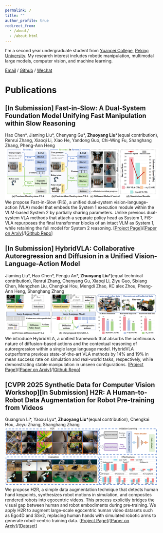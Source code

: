 ```yaml
---
permalink: /
title: ""
author_profile: true
redirect_from: 
  - /about/
  - /about.html
---
```


I'm a second year undergraduate student from [Yuanpei College](https://yuanpei.pku.edu.cn/), [Peking University](https://www.pku.edu.cn/). My research interest includes robotic manipulation, multimodal large models, computer vision, and machine learning.

[Email](zhuoyang_liu@stu.pku.edu.cn) / [Github](https://github.com/miniFranka) / [Wechat](../images/wechat.jpg) 


# Publications

## [In Submission] Fast-in-Slow: A Dual-System Foundation Model Unifying Fast Manipulation within Slow Reasoning 
Hao Chen*, Jiaming Liu*, Chenyang Gu*, **Zhuoyang Liu***(equal contribution), Renrui Zhang, Xiaoqi Li, Xiao He, Yandong Guo, Chi-Wing Fu, Shanghang Zhang, Pheng-Ann Heng
![fis_teaser](/images/fis_teaser_0604.png)
We propose Fast-in-Slow (FiS), a unified dual-system vision-language-action (VLA) model that embeds the System 1 execution module within the VLM-based System 2 by partially sharing parameters. Unlike previous dual-system VLA methods that attach a separate policy head as System 1, FiS-VLA repurposes the final transformer blocks of an intact VLM as System 1, while retaining the full model for System 2 reasoning.
[[Project Page](https://fast-in-slow.github.io/)]/[[Paper on Arxiv](https://arxiv.org/abs/2506.01953)]/[[Github Repo](https://github.com/CHEN-H01/Fast-in-Slow)]

## [In Submission] HybridVLA: Collaborative Autoregression and Diffusion in a Unified Vision-Language-Action Model 
Jiaming Liu*, Hao Chen*, Pengju An*, **Zhuoyang Liu***(equal technical contribution), Renrui Zhang, Chenyang Gu, Xiaoqi Li, Ziyu Guo, Sixiang Chen, Mengzhen Liu, Chengkai Hou, Mengdi Zhao, KC alex Zhou, Pheng-Ann Heng, Shanghang Zhang
![hybridvla_teaser](/images/hybridvla_teaser_0520.png)
We introduce HybridVLA, a unified framework that absorbs the continuous nature of diffusion-based actions and the contextual reasoning of autoregression within a single large language model. HybridVLA outperforms previous state-of-the-art VLA methods by 14% and 19% in mean success rate on simulation and real-world tasks, respectively, while demonstrating stable manipulation in unseen configurations.
[[Project Page](https://hybrid-vla.github.io/)]/[[Paper on Arxiv](https://arxiv.org/abs/2503.10631)]/[[Github Repo](https://github.com/PKU-HMI-Lab/Hybrid-VLA)]

## [CVPR 2025 Synthetic Data for Computer Vision Workshop][In Submission] H2R: A Human-to-Robot Data Augmentation for Robot Pre-training from Videos 
Guangrun Li*, Yaoxu Lyu*, **Zhuoyang Liu***(equal contribution), Chengkai Hou, Jieyu Zhang, Shanghang Zhang
![h2r_teaser](/images/h2r_teaser_0522.png)
We propose H2R, a simple data augmentation technique that detects human hand keypoints, synthesizes robot motions in simulation, and composites rendered robots into egocentric videos. This process explicitly bridges the visual gap between human and robot embodiments during pre-training. We apply H2R to augment large-scale egocentric human video datasets such as Ego4D and SSv2, replacing human hands with simulated robotic arms to generate robot-centric training data.
[[Project Page](https://sites.google.com/view/h2r-robotics/)]/[[Paper on Arxiv](https://arxiv.org/abs/2505.11920)]/[[Dataset](https://huggingface.co/datasets/yaoxu789/H2R-1M/)]
